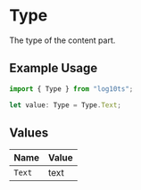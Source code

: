 # Type

The type of the content part.

## Example Usage

```typescript
import { Type } from "log10ts";

let value: Type = Type.Text;
```

## Values

| Name   | Value  |
| ------ | ------ |
| `Text` | text   |